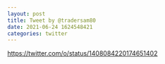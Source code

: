 ```yaml
--- 
layout: post 
title: Tweet by @tradersam80 
date: 2021-06-24 1624548421 
categories: twitter 
--- 
```

https://twitter.com/o/status/1408084220174651402